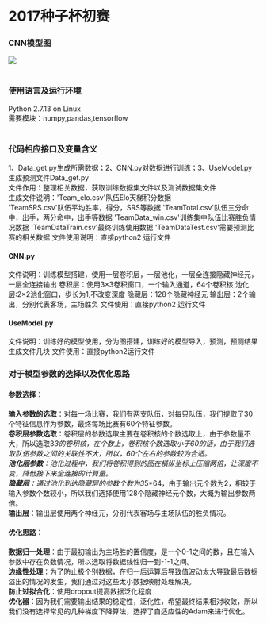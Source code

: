 # 2017种子杯初赛</br>
### CNN模型图</br>
![](http://images2015.cnblogs.com/blog/1042406/201703/1042406-20170301104438813-230726230.png)</br></br>
### 使用语言及运行环境</br>
Python 2.7.13 on Linux</br>
需要模块：numpy,pandas,tensorflow</br></br>
### 代码相应接口及变量含义</br>
1、Data_get.py生成所需数据；2、CNN.py对数据进行训练；3、UseModel.py生成预测文件Data_get.py</br>
文件作用：整理相关数据，获取训练数据集文件以及测试数据集文件</br>
生成文件说明：'Team_elo.csv'队伍Elo天梯积分数据</br>
            'TeamSRS.csv'队伍平均胜率，得分，SRS等数据
            'TeamTotal.csv'队伍三分命中，出手，两分命中，出手等数据
            'TeamData_win.csv'训练集中队伍比赛胜负情况数据
            'TeamDataTrain.csv'最终训练使用数据
            'TeamDataTest.csv'需要预测比赛的相关数据
文件使用说明：直接python2 运行文件
#### CNN.py</br>
文件说明：训练模型搭建，使用一层卷积层，一层池化，一层全连接隐藏神经元，一层全连接输出
        卷积层：使用3×3卷积窗口，一个输入通道，64个卷积核
        池化层:2×2池化窗口，步长为1,不改变深度
        隐藏层：128个隐藏神经元
        输出层：2个输出，分别代表客场，主场胜负
文件使用：直接python2 运行文件
#### UseModel.py</br>
文件说明：训练好的模型使用，分为图搭建，训练好的模型导入，预测，预测结果生成文件几块
文件使用：直接python2运行文件 </br>
### 对于模型参数的选择以及优化思路</br>
#### 参数选择：</br>
<b>输入参数的选取</b>：对每一场比赛，我们有两支队伍，对每只队伍，我们提取了30个特征信息作为参数，最终每场比赛有60个特征参数。</br>
<b>卷积层参数选取</b>：卷积层的参数选取主要在卷积核的个数选取上，由于参数量不大，所以选取3*3的卷积核，在个数上，卷积核个数选取小于60的话，由于我们选取队伍参数之间的关联性不大，所以，60个左右的参数较为合适。</br>
<b>池化层参数</b>：池化过程中，我们将卷积得到的图在橫纵坐标上压缩两倍，让深度不变，降低接下来全连接的计算量。</br>
<b>隐藏层</b>：通过池化到达隐藏层的参数个数为3*5*64，由于输出元个数为2，相较于输入参数个数较小，所以我们选择使用128个隐藏神经元个数，大概为输出参数两倍。</br> 
<b>输出层</b>：输出层使用两个神经元，分别代表客场与主场队伍的胜负情况。</br>
#### 优化思路：</br>
<b>数据归一处理</b>：由于最初输出为主场胜的置信度，是一个0-1之间的数，且在输入参数中存在负数情况，所以选取将数据线性归一到-1-1之间。</br>
<b>边缘性处理</b>：为了防止极个别数据，在归一后运算后导致值波动太大导致最后数据溢出的情况的发生，我们通过对这些太小数据映射处理解决。</br>
<b>防止过拟合化</b>：使用dropout提高数据泛化程度</br>
<b>优化器</b>：因为我们需要输出结果的稳定性，泛化性，希望最终结果相对收敛，所以我们没有选择常见的几种梯度下降算法，选择了自适应性的Adam来进行优化。
